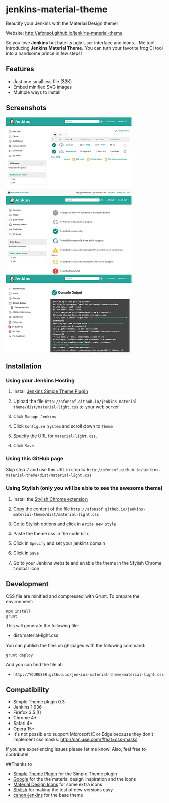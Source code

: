 # jenkins-material-theme
Beautify your Jenkins with the Material Design theme!

Website: http://afonsof.github.io/jenkins-material-theme

So you love **Jenkins** but hate its ugly user interface and icons... Me too! Introducing **Jenkins Material Theme**.
You can turn your favorite frog CI tool into a handsome prince in few steps!   
 
## Features
* Just one small css file (32K)
* Embed minified SVG images
* Multiple ways to install

## Screenshots
![Screen 1](images/screen1.png)   ![Screen 2](images/screen2.png)   ![Screen 3](images/screen3.png)


## Installation 

### Using your Jenkins Hosting

1. Install [Jenkins Simple Theme Plugin][simple]

1. Upload the file `http://afonsof.github.io/jenkins-material-theme/dist/material-light.css` to your web server

1. Click `Manage Jenkins`

1. Click `Configure System` and scroll down to `Theme`

1. Specify the URL for `material-light.css`. 

1. Click `Save`

### Using this GitHub page
Skip step 2 and use this URL in step 5: `http://afonsof.github.io/jenkins-material-theme/dist/material-light.css`

### Using Stylish (only you will be able to see the awesome theme)

1. Install the [Stylish Chrome extension][stylish]

1. Copy the content of the file `http://afonsof.github.io/jenkins-material-theme/dist/material-light.css`

1. Go to Stylish options and click in `Write new style`

1. Paste the theme css in the code box

1. Click in `Specify` and set your jenkins domain

1. Click in `Save`

1. Go to your Jenkins website and enable the theme in the Stylish Chrome t  oolbar icon


## Development

CSS file are minified and compressed with Grunt. To prepare the environment:

```
npm install
grunt
```

This will generate the following file:
- dist/material-light.css

You can publish the files on gh-pages with the following command:

```
grunt deploy
```

And you can find the file at:
- `http://YOURUSER.github.io/jenkins-material-theme/material-light.css`

## Compatibility
- Simple Theme plugin 0.3
- Jenkins 1.636
- Firefox 3.5 [!]
- Chrome 4+
- Safari 4+
- Opera 15+
- It's not possible to support Microsoft IE or Edge because they don't implement css masks: http://caniuse.com/#feat=css-masks


If you are experiencing issues please let me know! Also, feel free to contribute!

##Thanks to
- [Simple Theme Plugin][simple] for the Simple Theme plugin
- [Google][google] for the the material design inspiration and the icons
- [Material Design Icons][material-design-icons] for some extra icons
- [Stylish][stylish] for making the test of new versions easy
- [canon-jenkins][canon-jenkins] for the base theme

[simple]: https://wiki.jenkins-ci.org/display/JENKINS/Simple+Theme+Plugin
[google]: https://www.google.com/design/spec/material-design/introduction.html
[material-design-icons]: https://materialdesignicons.com/
[stylish]: https://chrome.google.com/webstore/detail/stylish/fjnbnpbmkenffdnngjfgmeleoegfcffe
[canon-jenkins]: https://github.com/rackerlabs/canon-jenkins
